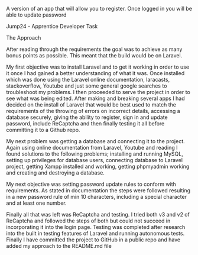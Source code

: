 A version of an app that will allow you to register. 
Once logged in you will be able to update password

Jump24 - Apprentice Developer Task

The Approach

After reading through the requirements the goal was to achieve as many bonus points as possible. This meant that the build would be on Laravel.

My first objective was to install Laravel and to get it working in order to use it once I had gained a better understanding of what it was. Once installed which was done using the Laravel online documentation, laracasts, stackoverflow, Youtube and just some general google searches to troubleshoot my problems. I then proceeded to serve the project in order to see what was being edited. After making and breaking several apps I had decided on the install of Laravel that would be best used to match the requirements of the throwing of errors on incorrect details, accessing a database securely, giving the ability to register, sign in and update password, include ReCaptcha and then finally testing it all before committing it to a Github repo.

My next problem was getting a database and connecting it to the project. Again using online documentation from Laravel, Youtube and reading I found solutions to the following problems; installing and running MySQL, setting up privileges for database users, connecting database to Laravel project, getting Xampp installed and working, getting phpmyadmin working and creating and destroying a database.

My next objective was setting password update rules to conform with requirements. As stated in documentation the steps were followed resulting in a new password rule of min 10 characters, including a special character and at least one number.

Finally all that was left was ReCaptcha and testing. I tried both v3 and v2 of ReCaptcha and followed the steps of both but could not succeed in incorporating it into the login page. Testing was completed after research into the built in testing features of Laravel and running autonomous tests. Finally I have committed the project to GitHub in a public repo and have added my approach to the README.md file
